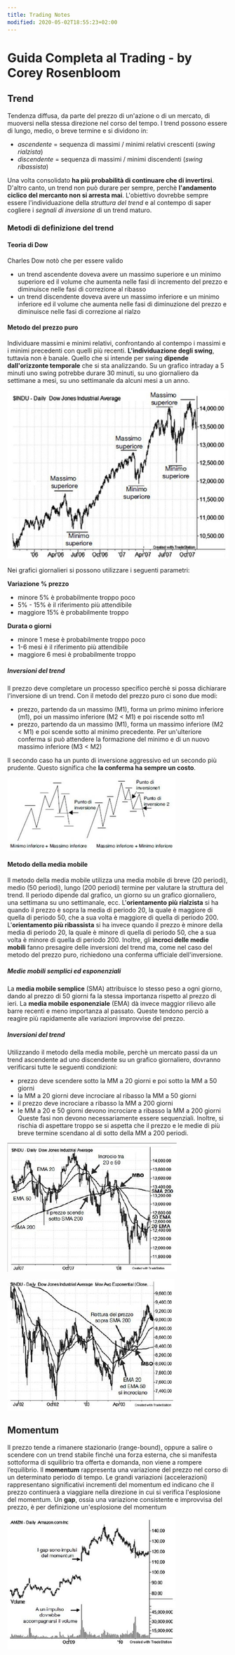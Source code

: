 ```yaml
---
title: Trading Notes
modified: 2020-05-02T18:55:23+02:00
---
```


# Guida Completa al Trading - by Corey Rosenbloom
## Trend
Tendenza diffusa, da parte del prezzo di un'azione o di un mercato, di muoversi nella stessa direzione nel corso del tempo.
I trend possono essere di lungo, medio, o breve termine e si dividono in:
-   _ascendente_ = sequenza di massimi / minimi relativi crescenti (_swing rialzista_)
-   _discendente_ = sequenza di massimi / minimi discendenti (_swing ribassista_)

Una volta consolidato **ha più probabilità di continuare che di invertirsi**. D'altro canto, un trend non può durare per sempre, perchè **l'andamento ciclico del mercanto non si arresta mai**.
L'obiettivo dovrebbe sempre essere l'individuazione della _struttura del trend_ e al contempo di saper cogliere i _segnali di inversione_ di un trend maturo.

### Metodi di definizione del trend
#### Teoria di Dow
Charles Dow notò che per essere valido 
- un trend ascendente doveva avere un massimo superiore e un minimo superiore ed il volume che aumenta nelle fasi di incremento del prezzo e diminuisce nelle fasi di correzione al ribasso
- un trend discendente doveva avere un massimo inferiore e un minimo inferiore ed il volume che aumenta nelle fasi di diminuzione del prezzo e diminuisce nelle fasi di correzione al rialzo
#### Metodo del prezzo puro
Individuare massimi e minimi relativi, confrontando al contempo i massimi e i minimi precedenti con quelli più recenti.
**L'individuazione degli swing**, tuttavia non è banale. Quello che si intende per swing **dipende dall'orizzonte temporale** che si sta analizzando. Su un grafico intraday a 5 minuti uno swing potrebbe durare 30 minuti, su uno giornaliero da settimane a mesi, su uno settimanale da alcuni mesi a un anno.

![Fig. 1.1 - Grafico giornaliero Dow Jones Industrial Average Gennaio-Ottobre 2006](./images/Fig_1_1.JPG)

Nei grafici giornalieri si possono utilizzare i seguenti parametri:

**Variazione % prezzo**
- minore 5% è probabilmente troppo poco
- 5% - 15% è il riferimento più attendibile
- maggiore 15% è probabilmente troppo

**Durata o giorni**
- minore 1 mese è probabilmente troppo poco
- 1-6 mesi è il riferimento più attendibile
- maggiore 6 mesi è probabilmente troppo

##### Inversioni del trend
Il prezzo deve completare un processo specifico perchè si possa dichiarare l'inversione di un trend. Con il metodo del prezzo puro ci sono due modi:

- prezzo, partendo da un massimo (M1), forma un primo minimo inferiore (m1), poi un massimo inferiore (M2 < M1) e poi riscende sotto  m1
- prezzo, partendo da un massimo (M1), forma un massimo inferiore (M2 < M1) e poi scende sotto al minimo precedente. Per un'ulteriore conferma si può attendere la formazione del minimo e di un  nuovo massimo inferiore (M3 < M2)

Il  secondo caso ha un punto di inversione aggressivo ed un secondo più prudente. Questo significa che **la conferma ha sempre un costo**.

![Fig. 1.3 - I due metodi per rilevare inversioni di trend con il criterio del prezzo puro](./images/Fig_1_3.JPG)

#### Metodo della media mobile
Il metodo della media mobile utilizza una media mobile di breve (20 periodi), medio (50 periodi), lungo (200 periodi) termine per valutare la struttura del trend.
Il periodo dipende dal grafico, un giorno su un grafico giornaliero, una settimana su uno settimanale, ecc.
L'**orientamento più rialzista** si ha quando il prezzo è sopra la media di periodo 20, la quale è maggiore di quella di periodo 50, che a sua volta è maggiore di quella di periodo 200.
L'**orientamento più ribassista** si ha invece quando il prezzo è minore della media di periodo 20, la quale è minore di quella di periodo 50, che a sua volta è minore di quella di periodo 200.
Inoltre, gli __incroci delle medie mobili__ fanno presagire delle inversioni del trend ma, come nel caso del metodo del prezzo puro, richiedono una conferma ufficiale dell'inversione.

##### Medie mobili semplici ed esponenziali
La **media mobile semplice** (SMA) attribuisce lo stesso peso a ogni giorno, dando al prezzo di 50 giorni fa la stessa importanza rispetto al prezzo di ieri. La **media mobile esponenziale** (EMA) dà invece maggior rilievo alle barre recenti e meno importanza al passato. Queste tendono perciò a reagire più rapidamente alle variazioni improvvise del prezzo.

##### Inversioni del trend
Utilizzando il metodo della media mobile, perchè un mercato passi da un trend ascendente ad uno discendente su un grafico giornaliero, dovranno verificarsi tutte le seguenti condizioni:
- prezzo deve scendere sotto la MM a 20 giorni e poi sotto la MM a 50 giorni
- la MM a 20 giorni deve incrociare al ribasso la MM a 50 giorni
- il prezzo deve incrociare a ribasso la MM a 200 giorni
- le MM a 20 e 50 giorni devono incrociare a ribasso la MM a 200 giorni
Queste fasi non devono necessariamente essere sequenziali. Inoltre, si rischia di aspettare troppo se si aspetta che il prezzo e le medie di più breve termine scendano al di sotto della MM a 200 periodi.

![Fig. 1.5 - Dow Jones, passaggio da trend ascendente a trend discendente utilizzando MM a 20, 50, 200 giorni](./images/Fig_1_5.JPG)

![Fig. 1.7 - Dow Jones, passaggio da trend discendente a trend ascendente utilizzando MM a 20, 50, 200 giorni](./images/Fig_1_7.JPG)


## Momentum
Il prezzo tende a rimanere stazionario (range-bound), oppure a salire o scendere con un trend stabile finché una forza esterna, che si manifesta sottoforma di squilibrio tra offerta e domanda, non viene a rompere l’equilibrio.
Il **momentum** rappresenta una variazione del prezzo nel corso di un determinato periodo di tempo. Le grandi variazioni (accelerazioni) rappresentano significativi incrementi del momentum ed indicano che il prezzo continuerà a viaggiare nella direzione in cui si verifica l'esplosione del momentum.
Un **gap**, ossia una variazione consistente e improvvisa del prezzo, è per definizione un'esplosione del momentum

![Fig. 2.1 - Un gap come impulso del momentum per Amazon il 23 Ottobre 2009](./images/Fig_2_1.JPG)

